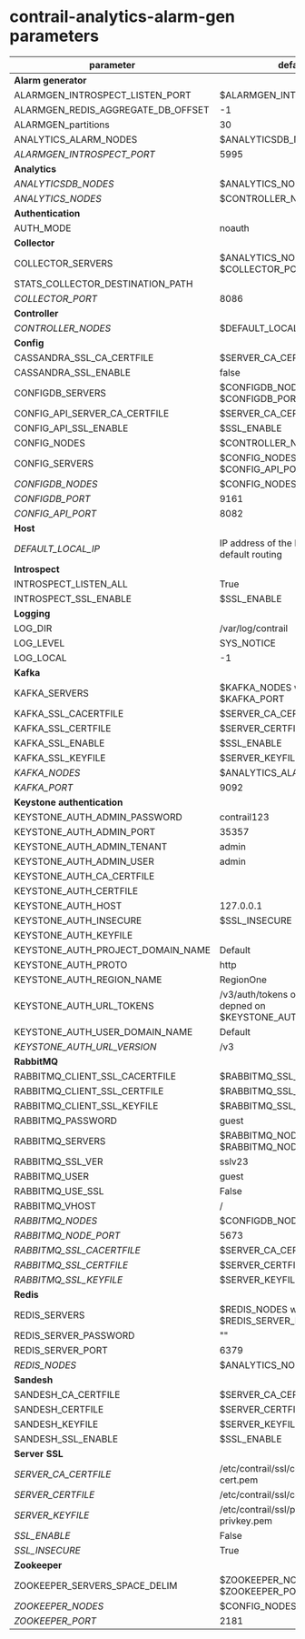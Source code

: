 # contrail-analytics-alarm-gen parameters

| parameter                          | default                                                                 |
| ---------------------------------- | ----------------------------------------------------------------------- |
| **Alarm generator**                |                                                                         |
| ALARMGEN_INTROSPECT_LISTEN_PORT    | $ALARMGEN_INTROSPECT_PORT                                               |
| ALARMGEN_REDIS_AGGREGATE_DB_OFFSET | -1                                                                      |
| ALARMGEN_partitions                | 30                                                                      |
| ANALYTICS_ALARM_NODES              | $ANALYTICSDB_NODES                                                      |
| *ALARMGEN_INTROSPECT_PORT*         | 5995                                                                    |
| **Analytics**                      |                                                                         |
| *ANALYTICSDB_NODES*                | $ANALYTICS_NODES                                                        |
| *ANALYTICS_NODES*                  | $CONTROLLER_NODES                                                       |
| **Authentication**                 |                                                                         |
| AUTH_MODE                          | noauth                                                                  |
| **Collector**                      |                                                                         |
| COLLECTOR_SERVERS                  | $ANALYTICS_NODES with $COLLECTOR_PORT                                   |
| STATS_COLLECTOR_DESTINATION_PATH   |                                                                         |
| *COLLECTOR_PORT*                   | 8086                                                                    |
| **Controller**                     |                                                                         |
| *CONTROLLER_NODES*                 | $DEFAULT_LOCAL_IP                                                       |
| **Config**                         |                                                                         |
| CASSANDRA_SSL_CA_CERTFILE          | $SERVER_CA_CERTFILE                                                     |
| CASSANDRA_SSL_ENABLE               | false                                                                   |
| CONFIGDB_SERVERS                   | $CONFIGDB_NODES with $CONFIGDB_PORT                                     |
| CONFIG_API_SERVER_CA_CERTFILE      | $SERVER_CA_CERTFILE                                                     |
| CONFIG_API_SSL_ENABLE              | $SSL_ENABLE                                                             |
| CONFIG_NODES                       | $CONTROLLER_NODES                                                       |
| CONFIG_SERVERS                     | $CONFIG_NODES with $CONFIG_API_PORT                                     |
| *CONFIGDB_NODES*                   | $CONFIG_NODES                                                           |
| *CONFIGDB_PORT*                    | 9161                                                                    |
| *CONFIG_API_PORT*                  | 8082                                                                    |
| **Host**                           |                                                                         |
| *DEFAULT_LOCAL_IP*                 | IP address of the NIC performs default routing                          |
| **Introspect**                     |                                                                         |
| INTROSPECT_LISTEN_ALL              | True                                                                    |
| INTROSPECT_SSL_ENABLE              | $SSL_ENABLE                                                             |
| **Logging**                        |                                                                         |
| LOG_DIR                            | /var/log/contrail                                                       |
| LOG_LEVEL                          | SYS_NOTICE                                                              |
| LOG_LOCAL                          | -1                                                                      |
| **Kafka**                          |                                                                         |
| KAFKA_SERVERS                      | $KAFKA_NODES whith $KAFKA_PORT                                          |
| KAFKA_SSL_CACERTFILE               | $SERVER_CA_CERTFILE                                                     |
| KAFKA_SSL_CERTFILE                 | $SERVER_CERTFILE                                                        |
| KAFKA_SSL_ENABLE                   | $SSL_ENABLE                                                             |
| KAFKA_SSL_KEYFILE                  | $SERVER_KEYFILE                                                         |
| *KAFKA_NODES*                      | $ANALYTICS_ALARM_NODES                                                  |
| *KAFKA_PORT*                       | 9092                                                                    |
| **Keystone authentication**        |                                                                         |
| KEYSTONE_AUTH_ADMIN_PASSWORD       | contrail123                                                             |
| KEYSTONE_AUTH_ADMIN_PORT           | 35357                                                                   |
| KEYSTONE_AUTH_ADMIN_TENANT         | admin                                                                   |
| KEYSTONE_AUTH_ADMIN_USER           | admin                                                                   |
| KEYSTONE_AUTH_CA_CERTFILE          |                                                                         |
| KEYSTONE_AUTH_CERTFILE             |                                                                         |
| KEYSTONE_AUTH_HOST                 | 127.0.0.1                                                               |
| KEYSTONE_AUTH_INSECURE             | $SSL_INSECURE                                                           |
| KEYSTONE_AUTH_KEYFILE              |                                                                         |
| KEYSTONE_AUTH_PROJECT_DOMAIN_NAME  | Default                                                                 |
| KEYSTONE_AUTH_PROTO                | http                                                                    |
| KEYSTONE_AUTH_REGION_NAME          | RegionOne                                                               |
| KEYSTONE_AUTH_URL_TOKENS           | /v3/auth/tokens or /v2.0/tokens in depned on $KEYSTONE_AUTH_URL_VERSION |
| KEYSTONE_AUTH_USER_DOMAIN_NAME     | Default                                                                 |
| *KEYSTONE_AUTH_URL_VERSION*        | /v3                                                                     |
| **RabbitMQ**                       |                                                                         |
| RABBITMQ_CLIENT_SSL_CACERTFILE     | $RABBITMQ_SSL_CACERTFILE                                                |
| RABBITMQ_CLIENT_SSL_CERTFILE       | $RABBITMQ_SSL_CERTFILE                                                  |
| RABBITMQ_CLIENT_SSL_KEYFILE        | $RABBITMQ_SSL_KEYFILE                                                   |
| RABBITMQ_PASSWORD                  | guest                                                                   |
| RABBITMQ_SERVERS                   | $RABBITMQ_NODES with $RABBITMQ_NODE_PORT                                |
| RABBITMQ_SSL_VER                   | sslv23                                                                  |
| RABBITMQ_USER                      | guest                                                                   |
| RABBITMQ_USE_SSL                   | False                                                                   |
| RABBITMQ_VHOST                     | /                                                                       |
| *RABBITMQ_NODES*                   | $CONFIGDB_NODES                                                         |
| *RABBITMQ_NODE_PORT*               | 5673                                                                    |
| *RABBITMQ_SSL_CACERTFILE*          | $SERVER_CA_CERTFILE                                                     |
| *RABBITMQ_SSL_CERTFILE*            | $SERVER_CERTFILE                                                        |
| *RABBITMQ_SSL_KEYFILE*             | $SERVER_KEYFILE                                                         |
| **Redis**                          |                                                                         |
| REDIS_SERVERS                      | $REDIS_NODES with $REDIS_SERVER_PORT                                    |
| REDIS_SERVER_PASSWORD              | ""                                                                      |
| REDIS_SERVER_PORT                  | 6379                                                                    |
| *REDIS_NODES*                      | $ANALYTICS_NODES                                                        |
| **Sandesh**                        |                                                                         |
| SANDESH_CA_CERTFILE                | $SERVER_CA_CERTFILE                                                     |
| SANDESH_CERTFILE                   | $SERVER_CERTFILE                                                        |
| SANDESH_KEYFILE                    | $SERVER_KEYFILE                                                         |
| SANDESH_SSL_ENABLE                 | $SSL_ENABLE                                                             |
| **Server SSL**                     |                                                                         |
| *SERVER_CA_CERTFILE*               | /etc/contrail/ssl/certs/ca-cert.pem                                     |
| *SERVER_CERTFILE*                  | /etc/contrail/ssl/certs/server.pem                                      |
| *SERVER_KEYFILE*                   | /etc/contrail/ssl/private/server-privkey.pem                            |
| *SSL_ENABLE*                       | False                                                                   |
| *SSL_INSECURE*                     | True                                                                    |
| **Zookeeper**                      |                                                                         |
| ZOOKEEPER_SERVERS_SPACE_DELIM      | $ZOOKEEPER_NODES with $ZOOKEEPER_PORT                                   |
| *ZOOKEEPER_NODES*                  | $CONFIG_NODES                                                           |
| *ZOOKEEPER_PORT*                   | 2181                                                                    |
